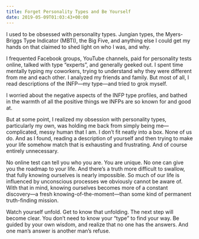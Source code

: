 ```yaml
---
title: Forget Personality Types and Be Yourself
date: 2019-05-09T01:03:43+00:00
---
```

I used to be obsessed with personality types. Jungian types, the Myers-Briggs Type Indicator (MBTI), the Big Five, and anything else I could get my hands on that claimed to shed light on who I was, and why.

I frequented Facebook groups, YouTube channels, paid for personality tests online, talked with type “experts”, and generally geeked out. I spent time mentally typing my coworkers, trying to understand why they were different from me and each other. I analyzed my friends and family. But most of all, I read descriptions of the INFP—my type—and tried to grok myself.

I worried about the negative aspects of the INFP type profiles, and bathed in the warmth of all the positive things we INFPs are so known for and good at.

But at some point, I realized my obsession with personality types, particularly my own, was holding me back from simply being me—complicated, messy human that I am. I don’t fit neatly into a box. None of us do. And as I found, reading a description of yourself and then trying to make your life somehow match that is exhausting and frustrating. And of course entirely unnecessary.

No online test can tell you who you are. You are unique. No one can give you the roadmap to your life. And there’s a truth more difficult to swallow, that fully knowing ourselves is nearly impossible. So much of our life is influenced by unconscious processes we obviously cannot be aware of. With that in mind, knowing ourselves becomes more of a constant discovery—a fresh knowing-of-the-moment—than some kind of permanent truth-finding mission.

Watch yourself unfold. Get to know that unfolding. The next step will become clear. You don’t need to know your “type” to find your way. Be guided by your own wisdom, and realize that no one has the answers. And one man’s answer is another man’s refuse.